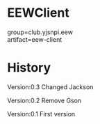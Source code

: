 # EEWClient

group=club.yjsnpi.eew  
artifact=eew-client


# History
Version:0.3
Changed Jackson

Version:0.2
Remove Gson

Version:0.1
First version

